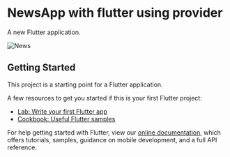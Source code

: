 # NewsApp with flutter using provider

A new Flutter application.

![News](https://user-images.githubusercontent.com/78980888/113407925-00ffe280-93b7-11eb-9fce-6747ade9c500.jpg)

## Getting Started

This project is a starting point for a Flutter application.

A few resources to get you started if this is your first Flutter project:

- [Lab: Write your first Flutter app](https://flutter.dev/docs/get-started/codelab)
- [Cookbook: Useful Flutter samples](https://flutter.dev/docs/cookbook)

For help getting started with Flutter, view our
[online documentation](https://flutter.dev/docs), which offers tutorials,
samples, guidance on mobile development, and a full API reference.
